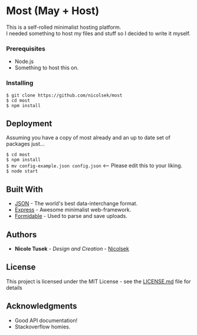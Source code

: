 # Most (May + Host)

This is a self-rolled minimalist hosting platform.  
I needed something to host my files and stuff so I decided to write it myself.  

### Prerequisites

* Node.js  
* Something to host this on.  

### Installing

`$ git clone https://github.com/nicolsek/most`  
`$ cd most`  
`$ npm install`  

## Deployment

Assuming you have a copy of most already and an up to date set of packages just...

`$ cd most`  
`$ npm install`  
`$ mv config-example.json config.json` <-- Please edit this to your liking.  
`$ node start`  

## Built With

* [JSON](https://www.json.org/) - The world's best data-interchange format.
* [Express](https://expressjs.com/) - Awesome minimalist web-framework.
* [Formidable](https://github.com/felixge/node-formidable) - Used to parse and save uploads.

## Authors

* **Nicole Tusek** - *Design and Creation* - [Nicolsek](https://github.com/Nicolsek)

## License

This project is licensed under the MIT License - see the [LICENSE.md](LICENSE.md) file for details

## Acknowledgments

* Good API documentation!
* Stackoverflow homies.

